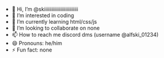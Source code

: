 - 👋 Hi, I’m @skiiiiiiiiiiiiiiiiiiiiiiiiiii
- 👀 I’m interested in coding
- 🌱 I’m currently learning html/css/js
- 💞️ I’m looking to collaborate on none
- 📫 How to reach me discord dms (username @alfski_01234)
- 😄 Pronouns: he/him
- ⚡ Fun fact: none

<!---
skiiiiiiiiiiiiiiiiiiiiiiiiiii/skiiiiiiiiiiiiiiiiiiiiiiiiiii is a ✨ special ✨ repository because its `README.md` (this file) appears on your GitHub profile.
You can click the Preview link to take a look at your changes.
--->
